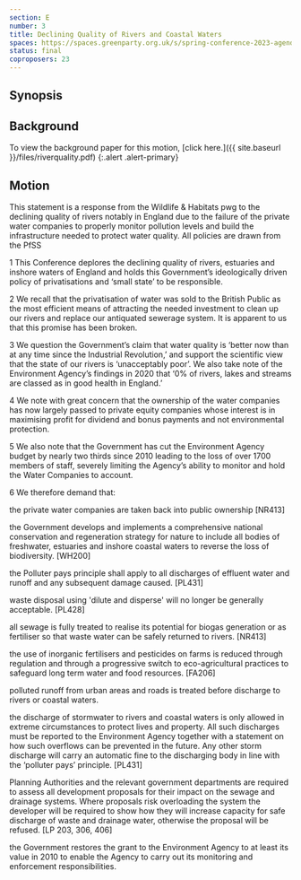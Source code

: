```yaml
---
section: E
number: 3
title: Declining Quality of Rivers and Coastal Waters
spaces: https://spaces.greenparty.org.uk/s/spring-conference-2023-agenda-forum/?contentId=119559
status: final
coproposers: 23
---
```

## Synopsis

## Background
To view the background paper for this motion, [click here.]({{ site.baseurl }}/files/riverquality.pdf)
{:.alert .alert-primary}

## Motion
This statement is a response from the Wildlife & Habitats pwg to the declining quality of rivers notably in England due to the failure of the private water companies to properly monitor pollution levels and build the infrastructure needed to protect water quality.  All policies are drawn from the PfSS 

1 This Conference deplores the declining quality of rivers, estuaries and inshore waters of England and holds this Government’s ideologically driven policy of privatisations and ‘small state’ to be responsible.

2 We recall that the privatisation of water was sold to the British Public as the most efficient means of attracting the needed investment to clean up our rivers and replace our antiquated sewerage system.  It is apparent to us that this promise has been broken.

3 We question the Government’s claim that water quality is ‘better now than at any time since the Industrial Revolution,’ and support the scientific view that the state of our rivers is ‘unacceptably poor’. We also take note of the Environment Agency’s findings in 2020 that ‘0% of rivers, lakes and streams are classed as in good health in England.’

4 We note with great concern that the ownership of the water companies has now largely passed to private equity companies whose interest is in maximising profit for dividend and bonus payments and not environmental protection.

5 We also note that the Government has cut the Environment Agency budget by nearly two thirds since 2010 leading to the loss of over 1700 members of staff, severely limiting the Agency’s ability to monitor and hold the Water Companies to account.

6  We therefore demand that:

the private water companies are taken back into public ownership [NR413]

the Government develops and implements a comprehensive national conservation and regeneration strategy for nature to include all bodies of freshwater, estuaries and inshore coastal waters to reverse the loss of biodiversity.  [WH200]

the Polluter pays principle shall apply to all discharges of effluent water and runoff and any subsequent damage caused.  [PL431]

waste disposal using 'dilute and disperse' will no longer be generally acceptable. [PL428]

all sewage is fully treated to realise its potential for biogas generation or as fertiliser so that waste water can be safely returned to rivers.  [NR413]

the use of inorganic fertilisers and pesticides on farms is reduced through regulation and through a progressive switch to eco-agricultural practices to safeguard long term water and food resources. [FA206]

polluted runoff from urban areas and roads is treated before discharge to rivers or coastal waters.

the discharge of stormwater to rivers and coastal waters is only allowed in extreme circumstances to protect lives and property.  All such discharges must be reported to the Environment Agency together with a statement on how such overflows can be prevented in the future.  Any other storm discharge will carry an automatic fine to the discharging body in line with the ‘polluter pays’ principle.  [PL431]

Planning Authorities and the relevant government departments are required to assess all development proposals for their impact on the sewage and drainage systems.  Where proposals risk overloading the system the developer will be required to show how they will increase capacity for safe discharge of waste and drainage water, otherwise the proposal will be refused. [LP 203, 306, 406]

the Government restores the grant to the Environment Agency to at least its value in 2010 to enable the Agency  to carry out its monitoring and enforcement responsibilities.
